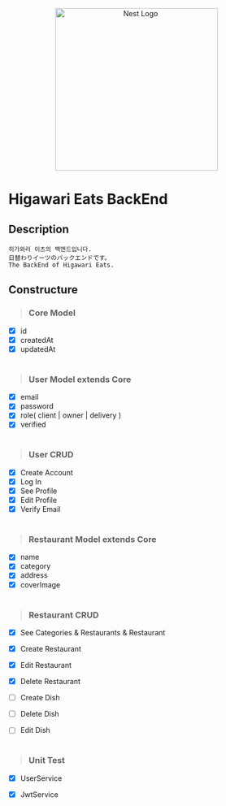 <p align="center">
  <a href="http://nestjs.com/" target="blank"><img src="https://nestjs.com/img/logo_text.svg" width="320" alt="Nest Logo" /></a>
</p>

# Higawari Eats BackEnd

## Description
```
히가와리 이츠의 백엔드입니다. 
日替わりイーツのバックエンドです。
The BackEnd of Higawari Eats.
```
## Constructure
> ### Core Model
- [x] id
- [x] createdAt
- [x] updatedAt
<br></br>

> ### User Model extends Core
- [x] email
- [x] password
- [x] role( client | owner | delivery )
- [x] verified
<br></br>

> ### User CRUD
- [x] Create Account
- [x] Log In
- [x] See Profile
- [x] Edit Profile
- [x] Verify Email
<br></br>

> ### Restaurant Model extends Core
- [x] name
- [x] category
- [x] address
- [x] coverImage
<br></br>

> ### Restaurant CRUD
- [x] See Categories & Restaurants & Restaurant
- [x] Create Restaurant
- [x] Edit Restaurant
- [x] Delete Restaurant

- [ ] Create Dish
- [ ] Delete Dish
- [ ] Edit Dish
<br></br>

> ### Unit Test
- [x] UserService
- [x] JwtService

  